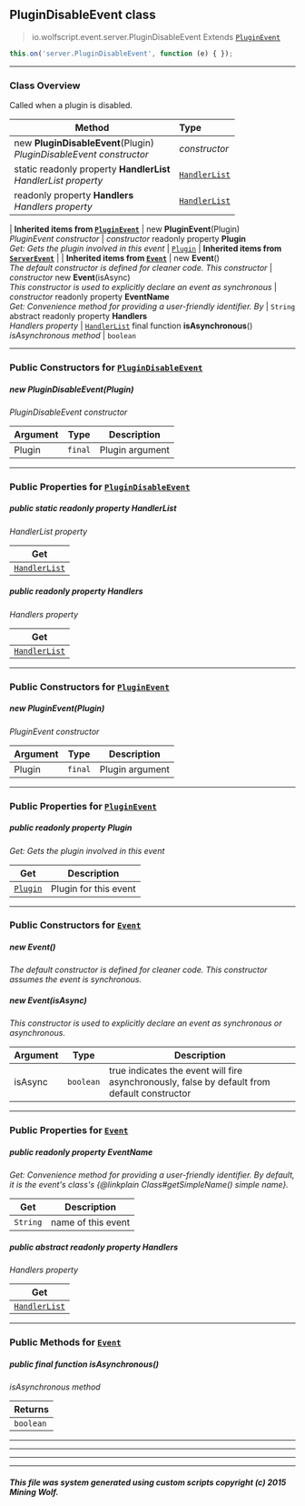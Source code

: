 ## PluginDisableEvent __class__

>io.wolfscript.event.server.PluginDisableEvent
>Extends [`PluginEvent`](PluginEvent.md)
``` javascript
this.on('server.PluginDisableEvent', function (e) { });
```


---

### Class Overview

Called when a plugin is disabled.

Method | Type   
--- | :--- 
new __PluginDisableEvent__(Plugin) <br> _PluginDisableEvent constructor_ | _constructor_
static readonly property __HandlerList__ <br> _HandlerList property_ | [`HandlerList`](../HandlerList.md)
 readonly property __Handlers__ <br> _Handlers property_ | [`HandlerList`](../HandlerList.md)
 |
__Inherited items from [`PluginEvent`](PluginEvent.md)__ |
new __PluginEvent__(Plugin) <br> _PluginEvent constructor_ | _constructor_
 readonly property __Plugin__ <br> _Get: Gets the plugin involved in this event_ | [`Plugin`](../../plugin/Plugin.md)
 |
__Inherited items from [`ServerEvent`](ServerEvent.md)__ |
 |
__Inherited items from [`Event`](../Event.md)__ |
new __Event__() <br> _The default constructor is defined for cleaner code. This constructor_ | _constructor_
new __Event__(isAsync) <br> _This constructor is used to explicitly declare an event as synchronous_ | _constructor_
 readonly property __EventName__ <br> _Get: Convenience method for providing a user-friendly identifier. By_ | `String`
abstract readonly property __Handlers__ <br> _Handlers property_ | [`HandlerList`](../HandlerList.md)
final function __isAsynchronous__() <br> _isAsynchronous method_ | `boolean`









---

### Public Constructors for [`PluginDisableEvent`](PluginDisableEvent.md)

##### <a id='plugindisableevent'></a>new __PluginDisableEvent__(Plugin) 

_PluginDisableEvent constructor_

Argument | Type | Description  
--- | --- | --- 
Plugin | `final` | Plugin argument

---

### Public Properties for [`PluginDisableEvent`](PluginDisableEvent.md)

##### <a id='handlerlist'></a>public static readonly property __HandlerList__

_HandlerList property_

Get | 
--- | 
[`HandlerList`](../HandlerList.md) |



##### <a id='handlers'></a>public  readonly property __Handlers__

_Handlers property_

Get | 
--- | 
[`HandlerList`](../HandlerList.md) |



---
### Public Constructors for [`PluginEvent`](PluginEvent.md)

##### <a id='pluginevent'></a>new __PluginEvent__(Plugin) 

_PluginEvent constructor_

Argument | Type | Description  
--- | --- | --- 
Plugin | `final` | Plugin argument

---

### Public Properties for [`PluginEvent`](PluginEvent.md)

##### <a id='plugin'></a>public  readonly property __Plugin__

_Get: Gets the plugin involved in this event_

Get | Description
--- | --- 
[`Plugin`](../../plugin/Plugin.md) | Plugin for this event



---
### Public Constructors for [`Event`](../Event.md)

##### <a id='event'></a>new __Event__() 

_The default constructor is defined for cleaner code. This constructor assumes the event is synchronous._


##### <a id='event'></a>new __Event__(isAsync) 

_This constructor is used to explicitly declare an event as synchronous or asynchronous._

Argument | Type | Description  
--- | --- | --- 
isAsync | `boolean` | true indicates the event will fire asynchronously, false by default from default constructor

---

### Public Properties for [`Event`](../Event.md)

##### <a id='eventname'></a>public  readonly property __EventName__

_Get: Convenience method for providing a user-friendly identifier. By default, it is the event's class's {@linkplain Class#getSimpleName() simple name}._

Get | Description
--- | --- 
`String` | name of this event



##### <a id='handlers'></a>public abstract readonly property __Handlers__

_Handlers property_

Get | 
--- | 
[`HandlerList`](../HandlerList.md) |



---

### Public Methods for [`Event`](../Event.md)

##### <a id='isasynchronous'></a>public final function __isAsynchronous__()

_isAsynchronous method_

Returns | 
--- | 
`boolean` |


---


---


---


---


##### This file was system generated using custom scripts copyright (c) 2015 Mining Wolf.
	

